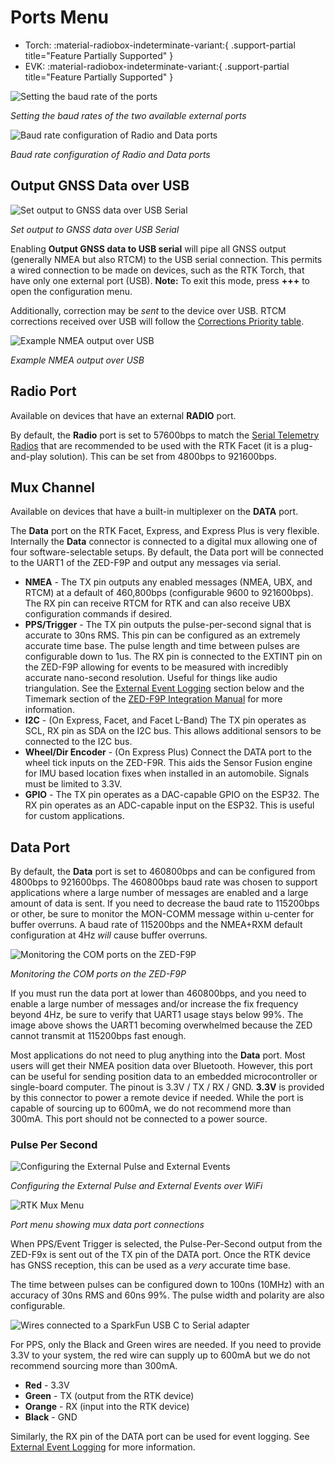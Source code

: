 # Ports Menu

<!--
Compatibility Icons
====================================================================================

:material-radiobox-marked:{ .support-full title="Feature Supported" }
:material-radiobox-indeterminate-variant:{ .support-partial title="Feature Partially Supported" }
:material-radiobox-blank:{ .support-none title="Feature Not Supported" }
-->

<div class="grid cards fill" markdown>

- Torch: :material-radiobox-indeterminate-variant:{ .support-partial title="Feature Partially Supported" }
- EVK: :material-radiobox-indeterminate-variant:{ .support-partial title="Feature Partially Supported" }
</div>

![Setting the baud rate of the ports](<img/WiFi Config/RTK_Surveyor_-_WiFi_Config_-_Express_Ports_Config.jpg>)

*Setting the baud rates of the two available external ports*

![Baud rate configuration of Radio and Data ports](<img/Terminal/SparkFun_RTK_Express_-_Ports_Menu.jpg>)

*Baud rate configuration of Radio and Data ports*

## Output GNSS Data over USB

![Set output to GNSS data over USB Serial](<img/Terminal/SparkFun RTK Everywhere - Ports USB GNSS Output.png>)

*Set output to GNSS data over USB Serial*

Enabling **Output GNSS data to USB serial** will pipe all GNSS output (generally NMEA but also RTCM) to the USB serial connection. This permits a wired connection to be made on devices, such as the RTK Torch, that have only one external port (USB). **Note:** To exit this mode, press **+++** to open the configuration menu.

Additionally, correction may be *sent* to the device over USB. RTCM corrections received over USB will follow the [Corrections Priority table](menu_corrections_priorities.md).

![Example NMEA output over USB](<img/Terminal/SparkFun RTK Everywhere - Ports USB GNSS Output Example.png>)

*Example NMEA output over USB*

## Radio Port

Available on devices that have an external **RADIO** port. 

By default, the **Radio** port is set to 57600bps to match the [Serial Telemetry Radios](https://www.sparkfun.com/products/19032) that are recommended to be used with the RTK Facet (it is a plug-and-play solution). This can be set from 4800bps to 921600bps.

## Mux Channel

Available on devices that have a built-in multiplexer on the **DATA** port.

The **Data** port on the RTK Facet, Express, and Express Plus is very flexible. Internally the **Data** connector is connected to a digital mux allowing one of four software-selectable setups. By default, the Data port will be connected to the UART1 of the ZED-F9P and output any messages via serial.

* **NMEA** - The TX pin outputs any enabled messages (NMEA, UBX, and RTCM) at a default of 460,800bps (configurable 9600 to 921600bps). The RX pin can receive RTCM for RTK and can also receive UBX configuration commands if desired.
* **PPS/Trigger** - The TX pin outputs the pulse-per-second signal that is accurate to 30ns RMS. This pin can be configured as an extremely accurate time base. The pulse length and time between pulses are configurable down to 1us. The RX pin is connected to the EXTINT pin on the ZED-F9P allowing for events to be measured with incredibly accurate nano-second resolution. Useful for things like audio triangulation. See the [External Event Logging](#surveyor-data-port) section below and the Timemark section of the [ZED-F9P Integration Manual](https://cdn.sparkfun.com/assets/learn_tutorials/1/8/5/7/ZED-F9P_IntegrationManual__UBX-18010802_.pdf) for more information.
* **I2C** - (On Express, Facet, and Facet L-Band) The TX pin operates as SCL, RX pin as SDA on the I2C bus. This allows additional sensors to be connected to the I2C bus.
* **Wheel/Dir Encoder** - (On Express Plus) Connect the DATA port to the wheel tick inputs on the ZED-F9R. This aids the Sensor Fusion engine for IMU based location fixes when installed in an automobile. Signals must be limited to 3.3V.
* **GPIO** - The TX pin operates as a DAC-capable GPIO on the ESP32. The RX pin operates as an ADC-capable input on the ESP32. This is useful for custom applications.

## Data Port

By default, the **Data** port is set to 460800bps and can be configured from 4800bps to 921600bps. The 460800bps baud rate was chosen to support applications where a large number of messages are enabled and a large amount of data is sent. If you need to decrease the baud rate to 115200bps or other, be sure to monitor the MON-COMM message within u-center for buffer overruns. A baud rate of 115200bps and the NMEA+RXM default configuration at 4Hz *will* cause buffer overruns.

![Monitoring the COM ports on the ZED-F9P](img/SparkFun_RTK_Express_-_Ports_Menu_MON-COMM_Overrun.jpg)

*Monitoring the COM ports on the ZED-F9P*

If you must run the data port at lower than 460800bps, and you need to enable a large number of messages and/or increase the fix frequency beyond 4Hz, be sure to verify that UART1 usage stays below 99%. The image above shows the UART1 becoming overwhelmed because the ZED cannot transmit at 115200bps fast enough.

Most applications do not need to plug anything into the **Data** port. Most users will get their NMEA position data over Bluetooth. However, this port can be useful for sending position data to an embedded microcontroller or single-board computer. The pinout is 3.3V / TX / RX / GND. **3.3V** is provided by this connector to power a remote device if needed. While the port is capable of sourcing up to 600mA, we do not recommend more than 300mA. This port should not be connected to a power source.

### Pulse Per Second

![Configuring the External Pulse and External Events](<img/WiFi Config/SparkFun%20RTK%20Ports%20PPS%20Config.png>)

*Configuring the External Pulse and External Events over WiFi*

![RTK Mux Menu](img/Terminal/SparkFun_RTK_Express_-_Ports_Menu_Mux.jpg)

*Port menu showing mux data port connections*

When PPS/Event Trigger is selected, the Pulse-Per-Second output from the ZED-F9x is sent out of the TX pin of the DATA port. Once the RTK device has GNSS reception, this can be used as a *very* accurate time base. 

The time between pulses can be configured down to 100ns (10MHz) with an accuracy of 30ns RMS and 60ns 99%. The pulse width and polarity are also configurable.

![Wires connected to a SparkFun USB C to Serial adapter](img/SparkFun_RTK_Facet_-_Data_Port_to_USB.jpg)

For PPS, only the Black and Green wires are needed. If you need to provide 3.3V to your system, the red wire can supply up to 600mA but we do not recommend sourcing more than 300mA.

* **Red** - 3.3V
* **Green** - TX (output from the RTK device)
* **Orange** - RX (input into the RTK device)
* **Black** - GND

Similarly, the RX pin of the DATA port can be used for event logging. See [External Event Logging](menu_ports.md#external-event-logging) for more information.

